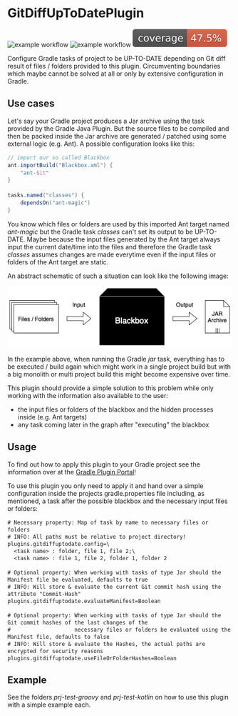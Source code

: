 # GitDiffUpToDatePlugin

![example workflow](https://github.com/thahnen/GitDiffUpToDatePlugin/actions/workflows/gradle.yml/badge.svg)
![example workflow](https://github.com/thahnen/GitDiffUpToDatePlugin/actions/workflows/gradle_validation.yml/badge.svg)
[![Coverage](.github/badges/jacoco.svg)](https://github.com/thahnen/GitDiffUpToDatePlugin/actions/workflows/gradle.yml)

Configure Gradle tasks of project to be UP-TO-DATE depending on Git diff result of files / folders provided to this
plugin. Circumventing boundaries which maybe cannot be solved at all or only by extensive configuration in Gradle.

## Use cases

Let's say your Gradle project produces a Jar archive using the task provided by the Gradle Java Plugin. But the source
files to be compiled and then be packed inside the Jar archive are generated / patched using some external logic
(e.g. Ant). A possible configuration looks like this:

```gradle
// import our so called Blackbox
ant.importBuild("Blackbox.xml") {
    "ant-$it"
}

tasks.named("classes") {
    dependsOn("ant-magic")
}
```

You know which files or folders are used by this imported Ant target named *ant-magic* but the Gradle task *classes*
can't set its output to be UP-TO-DATE. Maybe because the input files generated by the Ant target always input the
current date/time into the files and therefore the Gradle task *classes* assumes changes are made everytime even if the
input files or folders of the Ant target are static.

An abstract schematic of such a situation can look like the following image:

![example use case](docs/Example-Use-Case.png)

In the example above, when running the Gradle *jar* task, everything has to be executed / build again which might work
in a single project build but with a big monolith or multi project build this might become expensive over time.

This plugin should provide a simple solution to this problem while only working with the information also available to
the user:
- the input files or folders of the blackbox and the hidden processes inside (e.g. Ant targets)
- any task coming later in the graph after "executing" the blackbox

## Usage

To find out how to apply this plugin to your Gradle project see the information over at the
[Gradle Plugin Portal](https://plugins.gradle.org/plugin/com.github.thahnen.gitdiffuptodate)!

To use this plugin you only need to apply it and hand over a simple configuration inside the projects gradle.properties
file including, as mentioned, a task after the possible blackbox and the necessary input files or folders:


```properties
# Necessary property: Map of task by name to necessary files or folders
# INFO: All paths must be relative to project directory!
plugins.gitdiffuptodate.config=\
  <task name> : folder, file 1, file 2;\
  <task name> : file 1, file 2, folder 1, folder 2

# Optional property: When working with tasks of type Jar should the Manifest file be evaluated, defaults to true
# INFO: Will store & evaluate the current Git commit hash using the attribute "Commit-Hash"
plugins.gitdiffuptodate.evaluateManifest=Boolean

# Optional property: When working with tasks of type Jar should the Git commit hashes of the last changes of the
#                    necessary files or folders be evaluated using the Manifest file, defaults to false
# INFO: Will store & evaluate the Hashes, the actual paths are encrypted for security reasons
plugins.gitdiffuptodate.useFileOrFolderHashes=Boolean
```

## Example

See the folders *prj-test-groovy* and *prj-test-kotlin* on how to use this plugin with a simple example each.
